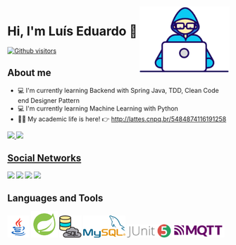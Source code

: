 <img height="150em" align="right" alt="GIF" src="https://github.com/laurindo-luis/laurindo-luis/blob/main/gifs/Developer.gif" />

# Hi, I'm Luís Eduardo 👋 
[![Github visitors](https://visitor-badge.glitch.me/badge?page_id=laurindo-luis.visitor-badge)](https://github.com/laurindo-luis)


## About me

- :computer: I'm currently learning Backend with Spring Java, TDD, Clean Code end Designer Pattern
- :computer: I'm currently learning Machine Learning with Python
- :man_teacher: My academic life is here! :point_right: http://lattes.cnpq.br/5484874116191258


<div>
  <a href="https://github.com/laurindo-luis">
  <img height="170em" src="https://github-readme-stats.vercel.app/api?username=laurindo-luis&show_icons=true&theme=gotham&include_all_commits=true&count_private=true"/>
  <img height="170em" src="https://github-readme-stats.vercel.app/api/top-langs/?username=laurindo-luis&layout=compact&langs_count=7&theme=gotham"/>
 
</div>
  
  
  
## Social Networks  
  
<div> 
  <a href="https://www.youtube.com/channel/UCF46nrEO_33ka20psM7R58g" target="_blank"><img src="https://img.shields.io/badge/YouTube-FF0000?style=for-the-badge&logo=youtube&logoColor=white" target="_blank"></a>
  <a href="https://www.instagram.com/luis.costalaurindo/" target="_blank"><img src="https://img.shields.io/badge/Instagram-E4405F?style=for-the-badge&logo=instagram&logoColor=white" target="_blank"></a>
<a href = "mailto:luiseduardocosta417@gmail.com"><img src="https://img.shields.io/badge/Gmail-D14836?style=for-the-badge&logo=gmail&logoColor=white" target="_blank"></a> 

<a href= "https://www.linkedin.com/in/luis-laurindo/">
  <img src="https://img.shields.io/badge/LinkedIn-0077B5?style=for-the-badge&logo=linkedin&logoColor=white">
</a>
</div>  
  
## Languages and Tools  
<div>
  <code><img height="50" src="https://github.com/laurindo-luis/laurindo-luis/blob/main/icons/java.png" /></code> 
  <code><img height="60"  src="https://github.com/laurindo-luis/laurindo-luis/blob/main/icons/spring-java.png" /></code> 
  <code><img height="50" src="https://github.com/laurindo-luis/laurindo-luis/blob/main/icons/sql.png" /></code> 
  <code><img height="50" src="https://github.com/laurindo-luis/laurindo-luis/blob/main/icons/mysql.png" /></code> 
  <code><img height="30" src="https://github.com/laurindo-luis/laurindo-luis/blob/main/icons/junit5.png" /></code> 
  <code><img height="30" src="https://github.com/laurindo-luis/laurindo-luis/blob/main/icons/mqtt.png" /></code>   
</div>
<!--
**laurindo-luis/laurindo-luis** is a ✨ _special_ ✨ repository because its `README.md` (this file) appears on your GitHub profile.

Here are some ideas to get you started:

- 🔭 I’m currently working on ...
- 🌱 I’m currently learning ...
- 👯 I’m looking to collaborate on ...
- 🤔 I’m looking for help with ...
- 💬 Ask me about ...
- 📫 How to reach me: ...
- 😄 Pronouns: ...
- ⚡ Fun fact: ...
-->
